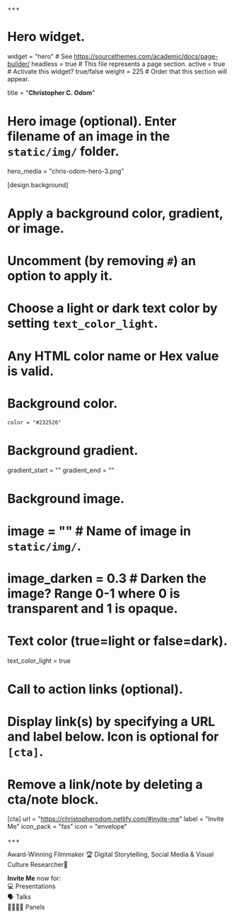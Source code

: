+++
# Hero widget.
widget = "hero"  # See https://sourcethemes.com/academic/docs/page-builder/
headless = true  # This file represents a page section.
active = true  # Activate this widget? true/false
weight = 225  # Order that this section will appear.

title = "**Christopher C. Odom**"

# Hero image (optional). Enter filename of an image in the `static/img/` folder.
hero_media = "chris-odom-hero-3.png"

[design.background]
  # Apply a background color, gradient, or image.
  #   Uncomment (by removing `#`) an option to apply it.
  #   Choose a light or dark text color by setting `text_color_light`.
  #   Any HTML color name or Hex value is valid.

  # Background color.
    color = "#232526"

  # Background gradient.
  gradient_start = ""
  gradient_end = ""

  # Background image.
#  image = ""  # Name of image in `static/img/`.
#  image_darken = 0.3  # Darken the image? Range 0-1 where 0 is transparent and 1 is opaque.

  # Text color (true=light or false=dark).
  text_color_light = true

# Call to action links (optional).
#   Display link(s) by specifying a URL and label below. Icon is optional for `[cta]`.
#   Remove a link/note by deleting a cta/note block.
[cta]
  url = "https://christopherodom.netlify.com/#invite-me"
  label = "Invite Me"
  icon_pack = "fas"
  icon = "envelope"

+++

Award-Winning Filmmaker 🏆 Digital Storytelling, Social Media & Visual Culture Researcher📱

**Invite Me** now for:
<br/>
💻 Presentations<br/>
🗣️ Talks<br/>
👨‍👩‍👧‍👦 Panels<br/>
